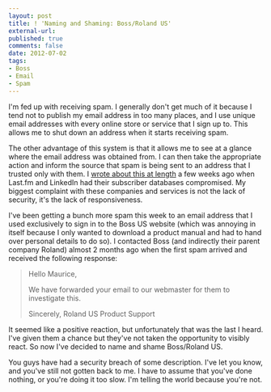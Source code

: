 ```yaml
---
layout: post
title: ! 'Naming and Shaming: Boss/Roland US'
external-url: 
published: true
comments: false
date: 2012-07-02
tags:
- Boss
- Email
- Spam
---
```


I'm fed up with receiving spam. I generally don't get much of it because I tend not to publish my email address in too many places, and I use unique email addresses with every online store or service that I sign up to. This allows me to shut down an address when it starts receiving spam.

The other advantage of this system is that it allows me to see at a glance where the email address was obtained from. I can then take the appropriate action and inform the source that spam is being sent to an address that I trusted only with them. I [wrote about this at length][lastfm] a few weeks ago when Last.fm and LinkedIn had their subscriber databases compromised. My biggest complaint with these companies and services is not the lack of security, it's the lack of responsiveness.

I've been getting a bunch more spam this week to an email address that I used exclusively to sign in to the Boss US website (which was annoying in itself because I only wanted to download a product manual and had to hand over personal details to do so). I contacted Boss (and indirectly their parent company Roland) almost 2 months ago when the first spam arrived and received the following response:

> Hello Maurice,
> 
> We have forwarded your email to our webmaster for them to investigate this.
>
> Sincerely,
> Roland US Product Support

It seemed like a positive reaction, but unfortunately that was the last I heard. I've given them a chance but they've not taken the opportunity to visibly react. So now I've decided to name and shame Boss/Roland US.

You guys have had a security breach of some description. I've let you know, and you've still not gotten back to me. I have to assume that you've done nothing, or you're doing it too slow. I'm telling the world because you're not.


[lastfm]: http://blog.chatswood.org.uk/post/25222093783/dear-last-fm-i-hate-to-say-i-told-you-so
